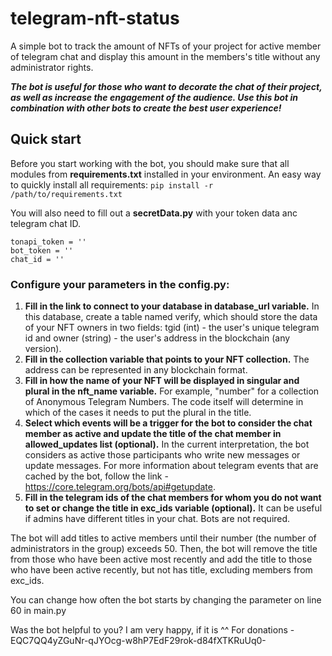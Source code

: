 # telegram-nft-status
A simple bot to track the amount of NFTs of your project for active member of telegram chat and display this amount in the members's title without any administrator rights.

_**The bot is useful for those who want to decorate the chat of their project, as well as increase the engagement of the audience. Use this bot in combination with other bots to create the best user experience!**_

## Quick start

Before you start working with the bot, you should make sure that all modules from **requirements.txt** installed in your environment.
An easy way to quickly install all requirements: `pip install -r /path/to/requirements.txt`

You will also need to fill out a **secretData.py** with your token data anc telegram chat ID.
```
tonapi_token = ''
bot_token = ''
chat_id = ''
```

### Configure your parameters in the config.py:
1. **Fill in the link to connect to your database in database_url variable.** In this database, create a table named verify, which should store the data of your NFT owners in two fields: tgid (int) - the user's unique telegram id and owner (string) - the user's address in the blockchain (any version).
2. **Fill in the collection variable that points to your NFT collection.** The address can be represented in any blockchain format.
3. **Fill in how the name of your NFT will be displayed in singular and plural in the nft_name variable.** For example, "number" for a collection of Anonymous Telegram Numbers. The code itself will determine in which of the cases it needs to put the plural in the title.
4. **Select which events will be a trigger for the bot to consider the chat member as active and update the title of the chat member in allowed_updates list (optional).** In the current interpretation, the bot considers as active those participants who write new messages or update messages. For more information about telegram events that are cached by the bot, follow the link - https://core.telegram.org/bots/api#getupdate.
5. **Fill in the telegram ids of the chat members for whom you do not want to set or change the title in exc_ids variable (optional).** It can be useful if admins have different titles in your chat. Bots are not required.

The bot will add titles to active members until their number (the number of administrators in the group) exceeds 50. Then, the bot will remove the title from those who have been active most recently and add the title to those who have been active recently, but not has title, excluding members from exc_ids.

You can change how often the bot starts by changing the parameter on line 60 in main.py

Was the bot helpful to you? I am very happy, if it is ^^
For donations - EQC7QQ4yZGuNr-qJYOcg-w8hP7EdF29rok-d84fXTKRuUq0-
